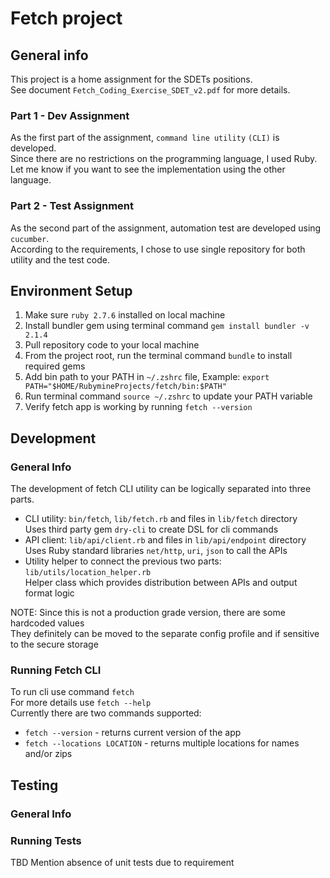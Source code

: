 # Fetch project
## General info
This project is a home assignment for the SDETs positions.   
See document `Fetch_Coding_Exercise_SDET_v2.pdf` for more details.

### Part 1 - Dev Assignment
As the first part of the assignment, `command line utility` `(CLI)` is developed.  
Since there are no restrictions on the programming language, I used Ruby.  
Let me know if you want to see the implementation using the other language.

### Part 2 - Test Assignment
As the second part of the assignment, automation test are developed using `cucumber`.  
According to the requirements, I chose to use single repository for both utility and the test code.  

## Environment Setup
1. Make sure `ruby 2.7.6` installed on local machine
2. Install bundler gem using terminal command `gem install bundler -v 2.1.4`
3. Pull repository code to your local machine
4. From the project root, run the terminal command `bundle` to install required gems
5. Add bin path to your PATH in `~/.zshrc` file, Example: `export PATH="$HOME/RubymineProjects/fetch/bin:$PATH"`
6. Run terminal command `source ~/.zshrc` to update your PATH variable
7. Verify fetch app is working by running `fetch --version`

## Development
### General Info
The development of fetch CLI utility can be logically separated into three parts.
- CLI utility: `bin/fetch`, `lib/fetch.rb` and files in `lib/fetch` directory  
Uses third party gem `dry-cli` to create DSL for cli commands
- API client: `lib/api/client.rb` and files in `lib/api/endpoint` directory  
Uses Ruby standard libraries `net/http`, `uri`, `json` to call the APIs
- Utility helper to connect the previous two parts: `lib/utils/location_helper.rb`  
Helper class which provides distribution between APIs and output format logic 

NOTE: Since this is not a production grade version, there are some hardcoded values  
They definitely can be moved to the separate config profile and if sensitive to the secure storage   

### Running Fetch CLI
To run cli use command `fetch`  
For more details use `fetch --help`  
Currently there are two commands supported: 
 - `fetch --version` - returns current version of the app 
 - `fetch --locations LOCATION` - returns multiple locations for names and/or zips 

## Testing
### General Info
### Running Tests
TBD
Mention absence of unit tests due to requirement
